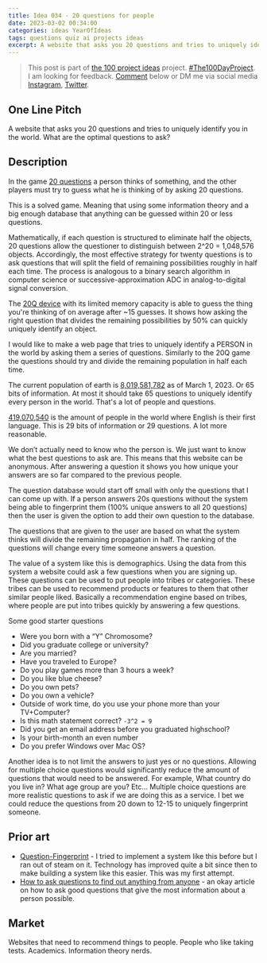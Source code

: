 ```yaml
---
title: Idea 034 - 20 questions for people
date: 2023-03-02 00:34:00
categories: ideas YearOfIdeas
tags: questions quiz ai projects ideas
excerpt: A website that asks you 20 questions and tries to uniquely identify you in the world What are the optimal questions to ask?
---
```


> This post is part of [the 100 project ideas](/projects/2023-100-ideas/) project. [#The100DayProject](https://www.the100dayproject.org/). I am looking for feedback. <a href='#utterances-comments'>Comment</a> below or DM me via social media <a href="https://instagram.com/funvill" rel="nofollow noopener noreferrer"><i class="fab fa-fw fa-instagram" aria-hidden="true"></i><span class="label">Instagram</span></a>, <a href="https://twitter.com/funvill" rel="nofollow noopener noreferrer"><i class="fab fa-fw fa-twitter" aria-hidden="true"></i><span class="label">Twitter</span></a>.

## One Line Pitch

A website that asks you 20 questions and tries to uniquely identify you in the world. What are the optimal questions to ask?

## Description

In the game [20 questions](https://en.wikipedia.org/wiki/Twenty_questions) a person thinks of something, and the other players must try to guess what he is thinking of by asking 20 questions.

This is a solved game. Meaning that using some information theory and a big enough database that anything can be guessed within 20 or less questions.

Mathematically, if each question is structured to eliminate half the objects, 20 questions allow the questioner to distinguish between 2^20 = 1,048,576 objects. Accordingly, the most effective strategy for twenty questions is to ask questions that will split the field of remaining possibilities roughly in half each time. The process is analogous to a binary search algorithm in computer science or successive-approximation ADC in analog-to-digital signal conversion.

The [20Q device](https://en.wikipedia.org/wiki/20Q) with its limited memory capacity is able to guess the thing you're thinking of on average after ~15 guesses. It shows how asking the right question that divides the remaining possibilities by 50% can quickly uniquely identify an object.

I would like to make a web page that tries to uniquely identify a PERSON in the world by asking them a series of questions. Similarly to the 20Q game the questions should try and divide the remaining population in half each time.

The current population of earth is [8,019,581,782](https://www.worldometers.info/world-population/) as of March 1, 2023. Or 65 bits of information. At most it should take 65 questions to uniquely identify every person in the world. That's a lot of people and questions.

[419,070,540](https://en.wikipedia.org/wiki/List_of_countries_by_English-speaking_population) is the amount of people in the world where English is their first language. This is 29 bits of information or 29 questions. A lot more reasonable.

We don’t actually need to know who the person is. We just want to know what the best questions to ask are. This means that this website can be anonymous. After answering a question it shows you how unique your answers are so far compared to the previous people.

The question database would start off small with only the questions that I can come up with. If a person answers 20s questions without the system being able to fingerprint them (100% unique answers to all 20 questions) then the user is given the option to add their own question to the database.

The questions that are given to the user are based on what the system thinks will divide the remaining propagation in half. The ranking of the questions will change every time someone answers a question.

The value of a system like this is demographics. Using the data from this system a website could ask a few questions when you are signing up. These questions can be used to put people into tribes or categories. These tribes can be used to recommend products or features to them that other similar people liked. Basically a recommendation engine based on tribes, where people are put into tribes quickly by answering a few questions.

Some good starter questions

- Were you born with a “Y” Chromosome?
- Did you graduate college or university?
- Are you married?
- Have you traveled to Europe?
- Do you play games more than 3 hours a week?
- Do you like blue cheese?
- Do you own pets?
- Do you own a vehicle?
- Outside of work time, do you use your phone more than your TV+Computer?
- Is this math statement correct? `-3^2 = 9`
- Did you get an email address before you graduated highschool?
- Is your birth-month an even number
- Do you prefer Windows over Mac OS?

Another idea is to not limit the answers to just yes or no questions. Allowing for multiple choice questions would significantly reduce the amount of questions that would need to be answered. For example, What country do you live in? What age group are you? Etc… Multiple choice questions are more realistic questions to ask if we are doing this as a service. I bet we could reduce the questions from 20 down to 12-15 to uniquely fingerprint someone.

## Prior art

- [Question-Fingerprint](https://github.com/funvill/Question-Fingerprint) - I tried to implement a system like this before but I ran out of steam on it. Technology has improved quite a bit since then to make building a system like this easier. This was my first attempt.
- [How to ask questions to find out anything from anyone](https://www.jotform.com/blog/how-to-ask-questions-to-find-out-anything-from-anyone/) - an okay article on how to ask good questions that give the most information about a person possible.

## Market

Websites that need to recommend things to people. People who like taking tests. Academics. Information theory nerds.
